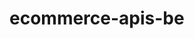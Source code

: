 # ecommerce-apis-be

<!-- Información útil: -->

<!-- Trello: https://trello.com/b/AISqZ52A/aplicaciones-interactivas -->
<!-- Repositorio github: https://github.com/RosanaPeralta/ecommerce-apis-be -->
<!-- Workspace Postman : https://www.postman.com/apis88-8053/apis-workspace/collection/2iy3id1/api-documentation-reference -->


<!-- =================================== -->
<!-- =================================== -->
<!-- Primeros pasos: -->
<!-- =================================== -->
<!-- =================================== -->


<!-- Configurar tu conexion de bdd-->
<!-- 1: En el path (@\ecommerce-apis-be\amancay\src\main\resources\application.properties) -->
<!-- 2: Una vez bajado Mysql y workbench crear la bdd amancay con el siguiente script. -->
<!-- Create database amancay; use amancay; -->
<!-- Ya estamos en condiciones de ejecutar la aplicacion y comenzar a vender nuestros productos, buenas ventas!  -->
